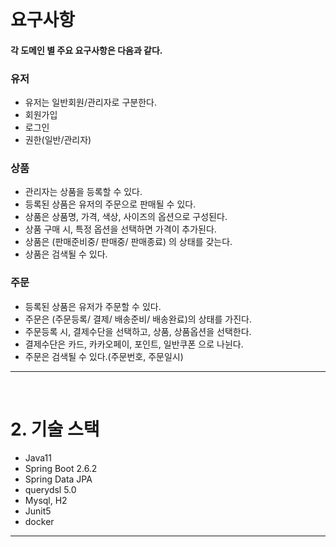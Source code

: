 <br>

# 요구사항

#### 각 도메인 별 주요 요구사항은 다음과 같다.

### 유저
- 유저는 일반회원/관리자로 구분한다.
- 회원가입
- 로그인
- 권한(일반/관리자)

### 상품
- 관리자는 상품을 등록할 수 있다.
- 등록된 상품은 유저의 주문으로 판매될 수 있다.
- 상품은 상품명, 가격, 색상, 사이즈의 옵션으로 구성된다.
- 상품 구매 시, 특정 옵션을 선택하면 가격이 추가된다.
- 상품은 (판매준비중/ 판매중/ 판매종료) 의 상태를 갖는다.
- 상품은 검색될 수 있다.

### 주문
- 등록된 상품은 유저가 주문할 수 있다.
- 주문은 (주문등록/ 결제/ 배송준비/ 배송완료)의 상태를 가진다.
- 주문등록 시, 결제수단을 선택하고, 상품, 상품옵션을 선택한다.
- 결제수단은 카드, 카카오페이, 포인트, 일반쿠폰 으로 나뉜다.
- 주문은 검색될 수 있다.(주문번호, 주문일시)

---
<br>

# 2. 기술 스택
* Java11
* Spring Boot 2.6.2
* Spring Data JPA
* querydsl 5.0
* Mysql, H2
* Junit5
* docker

---
<br>
